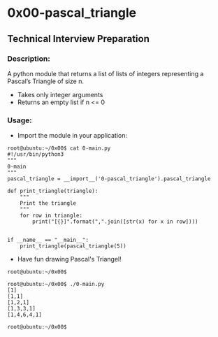 # 0x00-pascal_triangle

## Technical Interview Preparation

### Description:
A python module that returns a list of lists of integers representing a Pascal’s Triangle of
size n.

* Takes only integer arguments
* Returns an empty list if n <= 0

### Usage:
- Import the module in your application:

```
root@ubuntu:~/0x00$ cat 0-main.py
#!/usr/bin/python3
"""
0-main
"""
pascal_triangle = __import__('0-pascal_triangle').pascal_triangle

def print_triangle(triangle):
    """
    Print the triangle
    """
    for row in triangle:
        print("[{}]".format(",".join([str(x) for x in row])))


if __name__ == "__main__":
    print_triangle(pascal_triangle(5))
```

- Have fun drawing Pascal's Triangel!

```
root@ubuntu:~/0x00$ 

root@ubuntu:~/0x00$ ./0-main.py
[1]
[1,1]
[1,2,1]
[1,3,3,1]
[1,4,6,4,1]

root@ubuntu:~/0x00$ 
```
